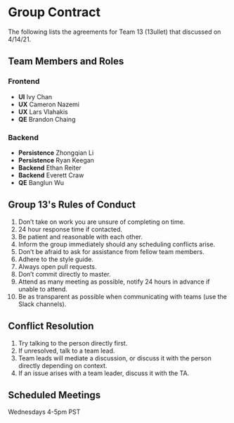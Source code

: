 # Group Contract
The following lists the agreements for Team 13 (13ullet) that discussed on 4/14/21.

## Team Members and Roles
### Frontend
- **UI** Ivy Chan
- **UX** Cameron Nazemi
- **UX** Lars Vlahakis
- **QE** Brandon Chaing

### Backend
- **Persistence** Zhongqian Li
- **Persistence** Ryan Keegan
- **Backend** Ethan Reiter
- **Backend** Everett Craw
- **QE** Banglun Wu

## Group 13's Rules of Conduct
1. Don’t take on work you are unsure of completing on time.
2. 24 hour response time if contacted.
3. Be patient and reasonable with each other.
4. Inform the group immediately should any scheduling conflicts arise.
5. Don’t be afraid to ask for assistance from fellow team members.
6. Adhere to the style guide.
7. Always open pull requests.
8. Don’t commit directly to master.
9. Attend as many meeting as possible, notify 24 hours in advance if unable to attend.
10. Be as transparent as possible when communicating with teams (use the Slack channels).

## Conflict Resolution 
1. Try talking to the person directly first.
2. If unresolved, talk to a team lead.
3. Team leads will mediate a discussion, or discuss it with the person directly depending on context.
4. If an issue arises with a team leader, discuss it with the TA.

## Scheduled Meetings
Wednesdays 4-5pm PST
